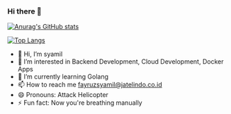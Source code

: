 ### Hi there 👋

[![Anurag's GitHub stats](https://github-readme-stats.vercel.app/api?username=Bismvrck&count_private=true&theme=dark)](https://github.com/anuraghazra/github-readme-stats)

[![Top Langs](https://github-readme-stats.vercel.app/api/top-langs/?username=Bismvrck&count_private=true&theme=dark)](https://github.com/anuraghazra/github-readme-stats)


- 👋 Hi, I’m syamil
- 👀 I’m interested in Backend Development, Cloud Development, Docker Apps
- 🌱 I’m currently learning Golang
- 📫 How to reach me fayruzsyamil@jatelindo.co.id
- 😄 Pronouns: Attack Helicopter
- ⚡ Fun fact: Now you're breathing manually

<!--
- 👯 I’m looking to collaborate on ...
- 🤔 I’m looking for help with ...
- 💬 Ask me about ...
- 😄 Pronouns: ...
- ⚡️ Fun fact: ...
-->
